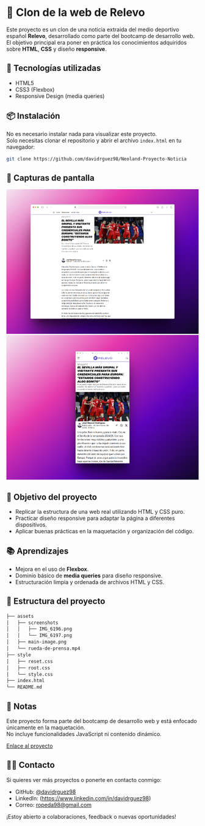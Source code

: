 # 📰 Clon de la web de Relevo

Este proyecto es un clon de una noticia extraida del medio deportivo español **Relevo**, desarrollado como parte del bootcamp de desarrollo web. El objetivo principal era poner en práctica los conocimientos adquiridos sobre **HTML**, **CSS** y diseño **responsive**.



## 🚀 Tecnologías utilizadas

- HTML5
- CSS3 (Flexbox)
- Responsive Design (media queries)



## 📦 Instalación

No es necesario instalar nada para visualizar este proyecto.  
Solo necesitas clonar el repositorio y abrir el archivo `index.html` en tu navegador:

```bash
git clone https://github.com/davidrguez98/Neoland-Proyecto-Noticia
```



## 📸 Capturas de pantalla

![Versión escritorio](./assets/screenshots/IMG_6196.PNG)  
![Versión móvil](./assets/screenshots/IMG_6197.PNG)



## 🎯 Objetivo del proyecto

- Replicar la estructura de una web real utilizando HTML y CSS puro.
- Practicar diseño responsive para adaptar la página a diferentes dispositivos.
- Aplicar buenas prácticas en la maquetación y organización del código.



## 📚 Aprendizajes

- Mejora en el uso de **Flexbox**.
- Dominio básico de **media queries** para diseño responsive.
- Estructuración limpia y ordenada de archivos HTML y CSS.



## 📁 Estructura del proyecto

```bash
├── assets
│   ├── screenshots
│   │   ├── IMG_6196.png
│   │   └── IMG_6197.png
│   ├── main-image.png
│   └── rueda-de-prensa.mp4
├── style
│   ├── reset.css
│   ├── root.css
│   └── style.css
├── index.html
└── README.md
```



## 📌 Notas

Este proyecto forma parte del bootcamp de desarrollo web y está enfocado únicamente en la maquetación.  
No incluye funcionalidades JavaScript ni contenido dinámico.

[Enlace al proyecto](https://neoland-proyecto-noticia.netlify.app/)

## 👩‍💻 Contacto

Si quieres ver más proyectos o ponerte en contacto conmigo:

- GitHub: [@davidrguez98](https://github.com/davidrguez98)
- LinkedIn: (https://www.linkedin.com/in/davidrguez98)
- Correo: ropeda98@gmail.com

¡Estoy abierto a colaboraciones, feedback o nuevas oportunidades!
